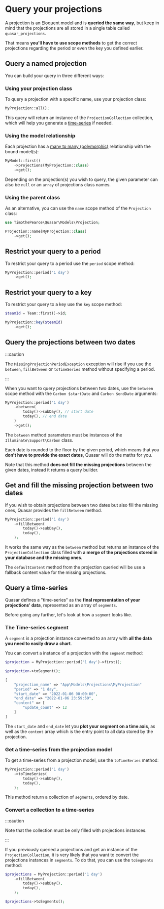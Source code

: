 # Query your projections

A projection is an Eloquent model and is **queried the same way**, but keep in mind that the projections are all stored in a single table called `quasar_projections`.

That means **you'll have to use scope methods** to get the correct projections regarding the period or even the key you defined earlier. 

## Query a named projection

You can build your query in three different ways:

### Using your projection class

To query a projection with a specific name, use your projection class:

```php
MyProjection::all();
```

This query will return an instance of the `ProjectionCollection` collection, which will help you generate a [time-series](/getting-started/query-your-projections#converts-your-projections-to-a-time-series) if needed.

### Using the model relationship

Each projection has a [many to many (polymorphic)](https://laravel.com/docs/8.x/eloquent-relationships#many-to-many-polymorphic-relations) relationship with the bound model(s):

```php
MyModel::first()
    ->projections(MyProjection::class)
    ->get();
```

Depending on the projection(s) you wish to query, the given parameter can also be `null` or an `array` of projections class names.

### Using the parent class

As an alternative, you can use the `name` scope method of the `Projection` class:

```php
use TimothePearce\Quasar\Models\Projection;

Projection::name(MyProjection::class)
    ->get();
```

## Restrict your query to a period

To restrict your query to a period use the `period` scope method:

```php
MyProjection::period('1 day')
    ->get();
```

## Restrict your query to a key

To restrict your query to a key use the `key` scope method:

```php
$teamId = Team::first()->id;

MyProjection::key($teamId)
    ->get();
```

## Query the projections between two dates

:::caution

The `MissingProjectionPeriodException` exception will rise if you use the `between`, `fillBetween` or `toTimeSeries` method without specifying a period.

:::

When you want to query projections between two dates, use the `between` scope method with the `Carbon $startDate` and `Carbon $endDate` arguments:

```php
MyProjection::period('1 day')
    ->between(
        today()->subDay(), // start date
        today(), // end date
    )
    ->get();
```

The `between` method parameters must be instances of the `Illuminate\Support\Carbon` class.

Each date is rounded to the floor by the given period, which means that you **don't have to provide the exact dates**, Quasar will do the maths for you.

Note that this method **does not fill the missing projections** between the given dates, instead it returns a query builder.

## Get and fill the missing projection between two dates

If you wish to obtain projections between two dates but also fill the missing ones, Quasar provides the `fillBetween` method.

```php
MyProjection::period('1 day')
    ->fillBetween(
        today()->subDay(),
        today(),
    );
```

It works the same way as the `between` method but returns an instance of the `ProjectionCollection` class filled with **a merge of the projections stored in your database and the missing ones**.

The `defaultContent` method from the projection queried will be use a fallback content value for the missing projections.

## Query a time-series

Quasar defines a "time-series" as the **final representation of your projections' data**, represented as an array of `segments`.

Before going any further, let's look at how a `segment` looks like.

### The Time-series segment

A `segment` is a projection instance converted to an array with **all the data you need to easily draw a chart**.

You can convert a instance of a projection with the `segment` method:

```php
$projection = MyProjection::period('1 day')->first();

$projection->toSegment();

[
    "projection_name" => "App\Models\Projections\MyProjection"
    "period" => "1 day",
    "start_date" => "2022-01-06 00:00:00",
    "end_date" => "2022-01-06 23:59:59",
    "content" => [
        "update_count" => 12
    ]
]
```

The `start_date` and `end_date` let you **plot your segment on a time axis**, as well as the `content` array which is the entry point to all data stored by the projection. 

### Get a time-series from the projection model

To get a time-series from a projection model, use the `toTimeSeries` method:

```php
MyProjection::period('1 day')
    ->toTimeSeries(
        today()->subDay(),
        today(),
    );
```

This method return a collection of `segments`, ordered by date.

### Convert a collection to a time-series

:::caution

Note that the collection must be only filled with projections instances.

:::

If you previously queried a projections and get an instance of the `ProjectionCollection`, it is very likely that you want to convert the projections instances in `segments`.
To do that, you can use the `toSegments` method:

```php
$projections = MyProjection::period('1 day')
    ->fillBetween(
        today()->subDay(),
        today(),
    );

$projections->toSegments();
```